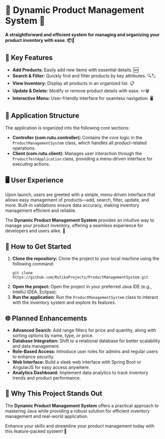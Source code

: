 <!DOCTYPE html>
<html lang="en">
<head>
    <meta charset="UTF-8">
    <meta name="viewport" content="width=device-width, initial-scale=1.0">
</head>
<body>

<h1>🌟 Dynamic Product Management System 🌟</h1>

<p><strong>A straightforward and efficient system for managing and organizing your product inventory with ease. 📦🚀</strong></p>

<h2>🔑 Key Features</h2>
<ul>
    <li><strong>Add Products:</strong> Easily add new items with essential details. 🆕</li>
    <li><strong>Search & Filter:</strong> Quickly find and filter products by key attributes. 🔍🏷️</li>
    <li><strong>View Inventory:</strong> Display all products in an organized list. 📋</li>
    <li><strong>Update & Delete:</strong> Modify or remove product details with ease. ✏️🗑️</li>
    <li><strong>Interactive Menu:</strong> User-friendly interface for seamless navigation. 🖥️</li>
</ul>


<h2>📁 Application Structure</h2>
<p>The application is organized into the following core sections:</p>
<ul>
    <li><strong>Controller (com.rutu.controller):</strong> Contains the core logic in the <code>ProductManagementSystem</code> class, which handles all product-related operations.</li>
    <li><strong>Client (com.rutu.client):</strong> Manages user interaction through the <code>ProductTestApplication</code> class, providing a menu-driven interface for executing actions.</li>
</ul>

<h2>🖥️ User Experience</h2>
<p>Upon launch, users are greeted with a simple, menu-driven interface that allows easy management of products—add, search, filter, update, and more. Built-in validations ensure data accuracy, making inventory management efficient and reliable.</p>

<p>The <strong>Dynamic Product Management System</strong> provides an intuitive way to manage your product inventory, offering a seamless experience for developers and users alike. 🚀</p>


<h2>📂 How to Get Started</h2>
<ol>
    <li><strong>Clone the repository:</strong> Clone the project to your local machine using the following command:
        <pre><code>git clone https://github.com/RutikaProjects/ProductManagementSystem.git</code></pre>
    </li>
    <li><strong>Open the project:</strong> Open the project in your preferred Java IDE (e.g., IntelliJ IDEA, Eclipse).</li>
    <li><strong>Run the application:</strong> Run the <code>ProductManagementSystem</code> class to interact with the inventory system and explore its features.</li>
</ol>

<h2>🌐 Planned Enhancements</h2>
<ul>
    <li><strong>Advanced Search:</strong> Add range filters for price and quantity, along with sorting options by name, type, or price.</li>
    <li><strong>Database Integration:</strong> Shift to a relational database for better scalability and data management.</li>
    <li><strong>Role-Based Access:</strong> Introduce user roles for admins and regular users to enhance security.</li>
    <li><strong>Web Interface:</strong> Build a sleek web interface with Spring Boot or AngularJS for easy access anywhere.</li>
    <li><strong>Analytics Dashboard:</strong> Implement data analytics to track inventory trends and product performance.</li>
</ul>

<h2>🌟 Why This Project Stands Out</h2>
<p>The <strong>Dynamic Product Management System</strong> offers a practical approach to mastering Java while providing a robust solution for efficient inventory management and real-world application.</p>

<p>Enhance your skills and streamline your product management today with this feature-packed system! 🌟</p>


</body>
</html>
